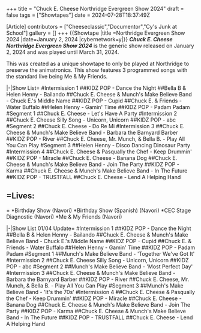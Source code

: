 +++
title = "Chuck E. Cheese Northridge Evergreen Show 2024"
draft = false
tags = ["Showtapes"]
date = 2024-07-28T18:37:49Z

[Article]
contributors = ["Cheeseclassic","Documentor","Cy's Junk at School"]
gallery = []
+++
{{Showtape
|title =Northridge Evergreen Show 2024
|date=January 2, 2024
|cybernetwork=y|}}
<b><i> Chuck E. Cheese Northridge Evergreen Show 2024</b></i> is the generic show released on January 2, 2024 and was played until March 31, 2024.

This was created as a unique showtape to only be played at Northridge to preserve the animatronics. This show features 3 programmed songs with the standard live being Me & My Friends.

<tabber>
|-|Show List=
#Intermission 1
##KIDZ POP - Dance the Night
##Bella B & Helen Henny - Bailando
##Chuck E. Cheese & Munch's Make Believe Band - Chuck E.'s Middle Name
##KIDZ POP - Cupid
##Chuck E. & Friends - Water Buffalo
##Helen Henny - Gamin' Time
##KIDZ POP - Padam Padam
#Segment 1
##Chuck E. Cheese - Let's Have A Party
#Intermission 2
##Chuck E. Cheese Silly Song - Unicorn, Unicorn
##KIDZ POP - abc
#Segment 2 
##Chuck E. Cheese - Do Re Mi
#Intermission 3
##Chuck E. Cheese & Munch's Make Believe Band - Barbara the Barnyard Barber
##KIDZ POP - River
##Chuck E. Cheese, Mr. Munch, & Bella B. - Play All You Can Play
#Segment 3 
##Helen Henny - Disco Dancing Dinosaur Party
#Intermission 4
##Chuck E. Cheese & Pasqually the Chef - Keep Drummin'
##KIDZ POP - Miracle
##Chuck E. Cheese - Banana Dog
##Chuck E. Cheese & Munch's Make Believe Band - Join The Party
##KIDZ POP - Karma 
##Chuck E. Cheese & Munch's Make Believe Band - In The Future
##KIDZ POP - TRUSTFALL
##Chuck E. Cheese - Lend A Helping Hand

<h2>=Lives:</h2>=
*Birthday Show (Navori)
*Birthday Show (Spanish) (Navori)
*CEC Stage Diagnostic (Navori)
*Me & My Friends (Navori)

|-|Show List 01/04 Update=
#Intermission 1
##KIDZ POP - Dance the Night
##Bella B & Helen Henny - Bailando
##Chuck E. Cheese & Munch's Make Believe Band - Chuck E.'s Middle Name
##KIDZ POP - Cupid
##Chuck E. & Friends - Water Buffalo
##Helen Henny - Gamin' Time
##KIDZ POP - Padam Padam
#Segment 1
##Munch's Make Believe Band - 'Together We've Got It'
#Intermission 2
##Chuck E. Cheese Silly Song - Unicorn, Unicorn
##KIDZ POP - abc
#Segment 2 
##Munch's Make Believe Band - 'Most Perfect Day'
#Intermission 3
##Chuck E. Cheese & Munch's Make Believe Band - Barbara the Barnyard Barber
##KIDZ POP - River
##Chuck E. Cheese, Mr. Munch, & Bella B. - Play All You Can Play
#Segment 3 
##Munch's Make Believe Band - 'It's the 70s'
#Intermission 4
##Chuck E. Cheese & Pasqually the Chef - Keep Drummin'
##KIDZ POP - Miracle
##Chuck E. Cheese - Banana Dog
##Chuck E. Cheese & Munch's Make Believe Band - Join The Party
##KIDZ POP - Karma 
##Chuck E. Cheese & Munch's Make Believe Band - In The Future
##KIDZ POP - TRUSTFALL
##Chuck E. Cheese - Lend A Helping Hand
</tabber>